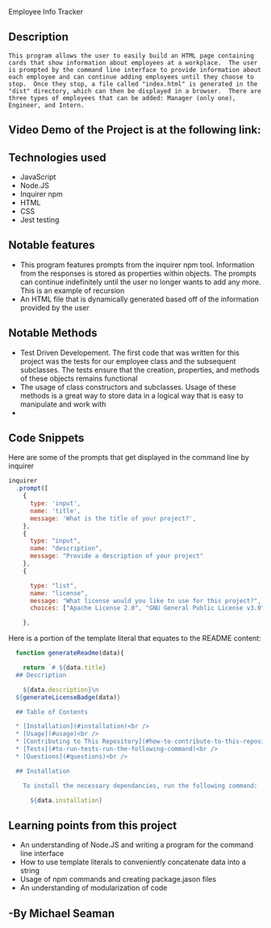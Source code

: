 Employee Info Tracker

## Description

    This program allows the user to easily build an HTML page containing cards that show information about employees at a workplace.  The user is prompted by the command line interface to provide information about each employee and can continue adding employees until they choose to stop.  Once they stop, a file called "index.html" is generated in the "dist" directory, which can then be displayed in a browser.  There are three types of employees that can be added: Manager (only one), Engineer, and Intern.  

## Video Demo of the Project is at the following link:


## Technologies used
- JavaScript
- Node.JS
- Inquirer npm
- HTML
- CSS
- Jest testing

## Notable features
- This program features prompts from the inquirer npm tool. Information from the responses is stored as properties within objects.  The prompts can continue indefinitely until the user no longer wants to add any more.  This is an example of recursion
- An HTML file that is dynamically generated based off of the information provided by the user
## Notable Methods
- Test Driven Developement. The first code that was written for this project was the tests for our employee class and the subsequent subclasses.  The tests ensure that the creation, properties, and methods of these objects remains functional
- The usage of class constructors and subclasses. Usage of these methods is a great way to store data in a logical way that is easy to manipulate and work with
- 
## Code Snippets

Here are some of the prompts that get displayed in the command line by inquirer
```javascript
inquirer
  .prompt([
    {
      type: 'input',
      name: 'title',
      message: 'What is the title of your project?',
    },
    {
      type: "input",
      name: "description",
      message: "Provide a description of your project"
    },
    {

      type: "list",
      name: "license",
      message: "What license would you like to use for this project?",
      choices: ["Apache License 2.0", "GNU General Public License v3.0", "MIT License", "BSD 2-Clause \"Simplified\" License", `BSD 3-Clause "New" or "Revised" License`, `Boost Software License 1.0`, `Creative Commons Zero v1.0 Universal`, `Eclipse Public License 1.0`, `GNU Affero General Public License v3.0`, `GNU General Public License v2.0`, `GNU Lesser General Public License v3.0`, `Mozilla Public License 2.0`, `The Unlicense` ]

    },
```

Here is a portion of the template literal that equates to the README content:
```javascript
  function generateReadme(data){

    return `# ${data.title}
  ## Description

    ${data.description}\n
  ${generateLicenseBadge(data)}

  ## Table of Contents

  * [Installation](#installation)<br />
  * [Usage](#usage)<br />
  * [Contributing to This Repository](#how-to-contribute-to-this-repository)<br />
  * [Tests](#to-run-tests-run-the-following-command)<br />
  * [Questions](#questions)<br />

  ## Installation

    To install the necessary dependancies, run the following command:

      ${data.installation}
```

## Learning points from this project
- An understanding of Node.JS and writing a program for the command line interface
- How to use template literals to conveniently concatenate data into a string
- Usage of npm commands and creating package.jason files
- An understanding of modularization of code

## -By Michael Seaman
